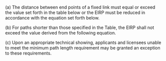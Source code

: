 (a) The distance between end points of a fixed link must equal or exceed the value set forth in the table below or the EIRP must be reduced in accordance with the equation set forth below.

(b) For paths shorter than those specified in the Table, the EIRP shall not exceed the value derived from the following equation.
                                    

(c) Upon an appropriate technical showing, applicants and licensees unable to meet the minimum path length requirement may be granted an exception to these requirements.
                                    

